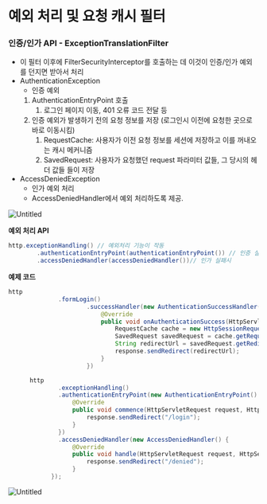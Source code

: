 # 예외 처리 및 요청 캐시 필터

### 인증/인가 API - ExceptionTranslationFilter

- 이 필터 이후에 FilterSecurityInterceptor를 호출하는 데 이것이 인증/인가 예외를 던지면 받아서 처리
- AuthenticationException
    - 인증 예외
    1. AuthenticationEntryPoint 호출
        1. 로그인 페이지 이동, 401 오류 코드 전달 등
    2. 인증 예외가 발생하기 전의 요청 정보를 저장 (로그인시 이전에 요청한 곳으로 바로 이동시킴)
        1. RequestCache: 사용자가 이전 요청 정보를 세션에 저장하고 이를 꺼내오는 캐시 메커니즘
        2. SavedRequest: 사용자가 요청했던 request 파라미터 값들, 그 당시의 헤더 값들 들이 저장
- AccessDeniedException
    - 인가 예외 처리
    - AccessDeniedHandler에서 예외 처리하도록 제공.

![Untitled](%E1%84%8B%E1%85%A8%E1%84%8B%E1%85%AC%20%E1%84%8E%E1%85%A5%E1%84%85%E1%85%B5%20%E1%84%86%E1%85%B5%E1%86%BE%20%E1%84%8B%E1%85%AD%E1%84%8E%E1%85%A5%E1%86%BC%20%E1%84%8F%E1%85%A2%E1%84%89%E1%85%B5%20%E1%84%91%E1%85%B5%E1%86%AF%E1%84%90%E1%85%A5%20d5b153ea3c2e4bfc98087b03e952dbad/Untitled.png)

**예외 처리 API**

```java
http.exceptionHandling() // 예외처리 기능이 작동
		.authenticationEntryPoint(authenticationEntryPoint()) // 인증 실패
		.accessDeniedHandler(accessDeniedHandler())// 인가 실패시

```

**예제 코드**

```java
http
              .formLogin()
                      .successHandler(new AuthenticationSuccessHandler() {
                          @Override
                          public void onAuthenticationSuccess(HttpServletRequest request, HttpServletResponse response, Authentication authentication) throws IOException, ServletException {
                              RequestCache cache = new HttpSessionRequestCache();
                              SavedRequest savedRequest = cache.getRequest(request, response);
                              String redirectUrl = savedRequest.getRedirectUrl();
                              response.sendRedirect(redirectUrl);
                          }
                      })

      http
              .exceptionHandling()
              .authenticationEntryPoint(new AuthenticationEntryPoint() {
                  @Override
                  public void commence(HttpServletRequest request, HttpServletResponse response, AuthenticationException authException) throws IOException, ServletException {
                      response.sendRedirect("/login");
                  }
              })
              .accessDeniedHandler(new AccessDeniedHandler() {
                  @Override
                  public void handle(HttpServletRequest request, HttpServletResponse response, AccessDeniedException accessDeniedException) throws IOException, ServletException {
                      response.sendRedirect("/denied");
                  }
            });
```

![Untitled](%E1%84%8B%E1%85%A8%E1%84%8B%E1%85%AC%20%E1%84%8E%E1%85%A5%E1%84%85%E1%85%B5%20%E1%84%86%E1%85%B5%E1%86%BE%20%E1%84%8B%E1%85%AD%E1%84%8E%E1%85%A5%E1%86%BC%20%E1%84%8F%E1%85%A2%E1%84%89%E1%85%B5%20%E1%84%91%E1%85%B5%E1%86%AF%E1%84%90%E1%85%A5%20d5b153ea3c2e4bfc98087b03e952dbad/Untitled%201.png)